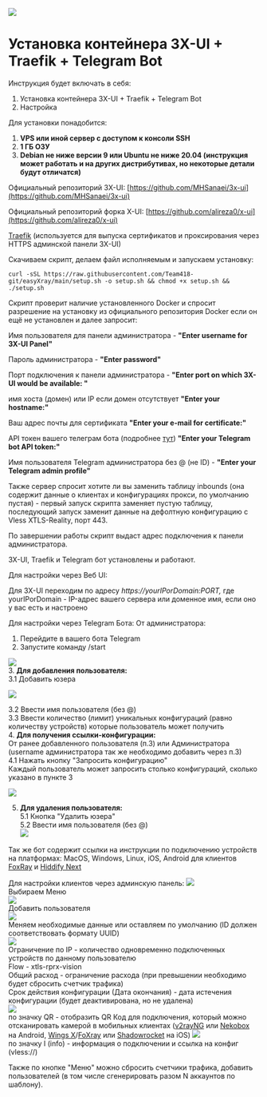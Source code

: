 ![](https://telegra.ph/file/1e82726556d321d84e2b6.png)
# Установка контейнера 3X-UI + Traefik + Telegram Bot
Инструкция будет включать в себя:

1.  Установка контейнера 3X-UI + Traefik + Telegram Bot
2.  Настройка

Для установки понадобится:

1.  **VPS или иной сервер с доступом к консоли SSH**
2.  **1 ГБ ОЗУ**
3.  **Debian не ниже версии 9 или Ubuntu не ниже 20.04 (инструкция может работать и на других дистрибутивах, но некоторые детали будут отличатся)**

Официальный репозиторий 3X-UI: [https://github.com/MHSanaei/3x-ui](https://github.com/MHSanaei/3x-ui)

Официальный репозиторий форка X-UI: [https://github.com/alireza0/x-ui](https://github.com/alireza0/x-ui)

[Traefik](https://github.com/traefik/traefik) (используется для выпуска сертификатов и проксирования через HTTPS админской панели 3X-UI) 

Скачиваем скрипт, делаем файл исполняемым и запускаем установку:

    curl -sSL https://raw.githubusercontent.com/Team418-git/easyXray/main/setup.sh -o setup.sh && chmod +x setup.sh && ./setup.sh

Скрипт проверит наличие установленного Docker и спросит разрешение на установку из официального репозитория Docker если он ещё не установлен и далее запросит:

Имя пользователя для панели администратора - **"Enter username for 3X-UI Panel"**

Пароль администратора - **"Enter password"**

Порт подключения к панели администратора - **"Enter port on which 3X-UI would be available: "**

имя хоста (домен) или IP если домен отсутствует **"Enter your hostname:"**

Ваш адрес почты для сертификата **"Enter your e-mail for certificate:"**

API токен вашего телеграм бота (подробнее [тут](https://medium.com/geekculture/generate-telegram-token-for-bot-api-d26faf9bf064)) **"Enter your Telegram bot API token:"**

Имя пользователя Telegram администратора без @ (не ID) - **"Enter your Telegram admin profile"**

Также сервер спросит хотите ли вы заменить таблицу inbounds (она содержит данные о клиентах и конфигурациях прокси, по умолчанию пустая) - первый запуск скрипта заменяет пустую таблицу, последующий запуск заменит данные на дефолтную конфигурацию с Vless XTLS-Reality, порт 443.

По завершении работы скрипт выдаст адрес подключения к панели администратора.

3X-UI, Traefik и Telegram бот установлены и работают.

Для настройки через Веб UI:

Для 3X-UI переходим по адресу _https://yourIPorDomain:PORT,_ где yourIPorDomain - IP-адрес вашего сервера или доменное имя, если оно у вас есть и настроено

Для настройки через Telegram Бота:
От администратора:
1. Перейдите в вашего бота Telegram
2. Запустите команду /start

![](https://telegra.ph/file/fb92abe35cc048814a85e.jpg)   
3. **Для добавления пользователя:**   
  3.1 Добавить юзера   

![](https://telegra.ph/file/75c44676a24a1b0a5d59e.jpg)   

  3.2 Ввести имя пользователя (без @)   
  3.3 Ввести количество (лимит) уникальных конфигураций (равно количеству устройств) которые пользователь может получить    
4. **Для получения ссылки-конфигурации:**     
   От ранее добавленного пользователя (п.3) или Администратора (username администратора так же необходимо добавить через п.3)   
  4.1 Нажать кнопку "Запросить конфигурацию"     
  Каждый пользователь может запросить столько конфигураций, сколько указано в пункте 3    

![](https://telegra.ph/file/bf9bd70ec7cf2929d5ddf.jpg)

5. **Для удаления пользователя:**   
5.1 Кнопка "Удалить юзера"     
5.2 Ввести имя пользователя (без @)     
![](https://telegra.ph/file/c5360e9ea4376b7cb5707.jpg)     

Так же бот содержит ссылки на инструкции по подключению устройств на платформах: MacOS, Windows, Linux, iOS, Android для клиентов [FoxRay](https://apps.apple.com/us/app/foxray/id6448898396) и [Hiddify Next](https://github.com/hiddify/hiddify-next)

Для настройки клиентов через админскую панель:
![](https://telegra.ph/file/7eb8f8013da91cfbfebe0.png)      
 Выбираем Меню   
![](https://telegra.ph/file/d085c978b3c622d54a875.png)      
Добавить пользователя   
![](https://telegra.ph/file/d2721d1ed8a72f8398b45.png)      
Меняем необходимые данные или оставляем по умолчанию (ID должен соответствовать формату UUID)   
![](https://telegra.ph/file/12f1372bb3b3239746968.png)     
Ограничение по IP - количество одновременно подключенных устройств по данному пользователю   
Flow - xtls-rprx-vision    
Общий расход - ограничение расхода (при превышении необходимо будет сбросить счетчик трафика)    
Срок действия конфигурации (Дата окончания) - дата истечения конфигурации (будет деактивирована, но не удалена)    
![](https://telegra.ph/file/e97259146bedf9ce7394c.png)      
  по значку QR - отобразить QR Код для подключения, который можно отсканировать камерой в мобильных клиентах ([v2rayNG](https://github.com/2dust/v2rayNG/releases) или [Nekobox](https://github.com/MatsuriDayo/NekoBoxForAndroid/releases) на Android, [Wings X](https://apps.apple.com/us/app/wings-x/id6446119727)/[FoXray](https://apps.apple.com/us/app/foxray/id6448898396) или [Shadowrocket](https://apps.apple.com/us/app/shadowrocket/id932747118) на iOS)
![](https://telegra.ph/file/9120e5869e7e5dd352357.png)      
по значку I (info) - информация о подключении и ссылка на конфиг (vless://)    

Также по кнопке "Меню" можно сбросить счетчики трафика, добавить пользователей (в том числе сгенерировать разом N аккаунтов по шаблону).    
